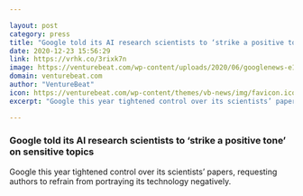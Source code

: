 ```yaml
---

layout: post
category: press
title: "Google told its AI research scientists to ‘strike a positive tone’ on sensitive topics"
date: 2020-12-23 15:56:29
link: https://vrhk.co/3rixk7n
image: https://venturebeat.com/wp-content/uploads/2020/06/googlenews-e1597400634849.jpeg?w=1200&strip=all
domain: venturebeat.com
author: "VentureBeat"
icon: https://venturebeat.com/wp-content/themes/vb-news/img/favicon.ico
excerpt: "Google this year tightened control over its scientists’ papers, requesting authors to refrain from portraying its technology negatively."

---
```


### Google told its AI research scientists to ‘strike a positive tone’ on sensitive topics

Google this year tightened control over its scientists’ papers, requesting authors to refrain from portraying its technology negatively.